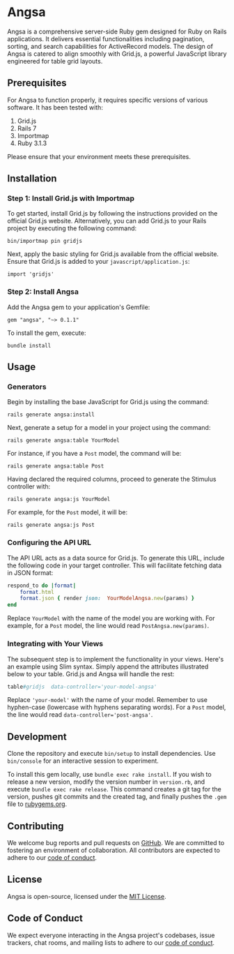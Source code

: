 
# Angsa

Angsa is a comprehensive server-side Ruby gem designed for Ruby on Rails applications. It delivers essential functionalities including pagination, sorting, and search capabilities for ActiveRecord models. The design of Angsa is catered to align smoothly with Grid.js, a powerful JavaScript library engineered for table grid layouts.

## Prerequisites

For Angsa to function properly, it requires specific versions of various software. It has been tested with:

1.  Grid.js
2.  Rails 7
3.  Importmap
4.  Ruby 3.1.3

Please ensure that your environment meets these prerequisites.

## Installation

### Step 1: Install Grid.js with Importmap

To get started, install Grid.js by following the instructions provided on the official Grid.js website. Alternatively, you can add Grid.js to your Rails project by executing the following command:

`bin/importmap pin gridjs` 

Next, apply the basic styling for Grid.js available from the official website. Ensure that Grid.js is added to your `javascript/application.js`:

`import 'gridjs'` 

### Step 2: Install Angsa

Add the Angsa gem to your application's Gemfile:

`gem "angsa", "~> 0.1.1"` 

To install the gem, execute:

`bundle install` 

## Usage
### Generators
Begin by installing the base JavaScript for Grid.js using the command:

`rails generate angsa:install` 

Next, generate a setup for a model in your project using the command:

`rails generate angsa:table YourModel` 

For instance, if you have a `Post` model, the command will be:

`rails generate angsa:table Post` 

Having declared the required columns, proceed to generate the Stimulus controller with:

`rails generate angsa:js YourModel` 

For example, for the `Post` model, it will be:

`rails generate angsa:js Post` 


### Configuring the API URL

The API URL acts as a data source for Grid.js. To generate this URL, include the following code in your target controller. This will facilitate fetching data in JSON format:

```ruby
respond_to do |format|
	format.html
	format.json { render json:  YourModelAngsa.new(params) }
end
```

Replace `YourModel` with the name of the model you are working with. For example, for a `Post` model, the line would read `PostAngsa.new(params)`.

### Integrating with Your Views

The subsequent step is to implement the functionality in your views. Here's an example using Slim syntax. Simply append the attributes illustrated below to your table. Grid.js and Angsa will handle the rest:

```ruby
table#gridjs  data-controller='your-model-angsa'
``` 

Replace `'your-model'` with the name of your model. Remember to use hyphen-case (lowercase with hyphens separating words). For a `Post` model, the line would read `data-controller='post-angsa'`.

## Development

Clone the repository and execute `bin/setup` to install dependencies. Use `bin/console` for an interactive session to experiment.

To install this gem locally, use `bundle exec rake install`. If you wish to release a new version, modify the version number in `version.rb`, and execute `bundle exec rake release`. This command creates a git tag for the version, pushes git commits and the created tag, and finally pushes the `.gem` file to [rubygems.org](https://rubygems.org/).

## Contributing

We welcome bug reports and pull requests on [GitHub](https://github.com/kennedywee/angsa). We are committed to fostering an environment of collaboration. All contributors are expected to adhere to our [code of conduct](https://github.com/kennedywee/angsa/blob/main/CODE_OF_CONDUCT.md).

## License

Angsa is open-source, licensed under the [MIT License](https://opensource.org/licenses/MIT).

## Code of Conduct

We expect everyone interacting in the Angsa project's codebases, issue trackers, chat rooms, and mailing lists to adhere to our [code of conduct](https://github.com/kennedywee/angsa/blob/master/CODE_OF_CONDUCT.md).